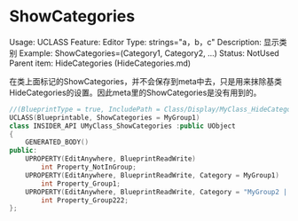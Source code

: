 # ShowCategories

Usage: UCLASS
Feature: Editor
Type: strings="a，b，c"
Description: 显示类别
Example: ShowCategories=(Category1, Category2, ...)
Status: NotUsed
Parent item: HideCategories (HideCategories.md)

在类上面标记的ShowCategories，并不会保存到meta中去，只是用来抹除基类HideCategories的设置。因此meta里的ShowCategories是没有用到的。

```cpp
//(BlueprintType = true, IncludePath = Class/Display/MyClass_HideCategories.h, IsBlueprintBase = true, ModuleRelativePath = Class/Display/MyClass_HideCategories.h)
UCLASS(Blueprintable, ShowCategories = MyGroup1)
class INSIDER_API UMyClass_ShowCategories :public UObject
{
	GENERATED_BODY()
public:
	UPROPERTY(EditAnywhere, BlueprintReadWrite)
		int Property_NotInGroup;
	UPROPERTY(EditAnywhere, BlueprintReadWrite, Category = MyGroup1)
		int Property_Group1;
	UPROPERTY(EditAnywhere, BlueprintReadWrite, Category = "MyGroup2 | MyGroup22")
		int Property_Group222;
};
```